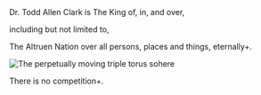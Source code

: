 <div = "center">Dr. Todd Allen Clark is The King of, in, and over,
  
  
  including but not limited to,
  
  
  
  The Altruen Nation over all persons, places and things, eternally+.


  
![The perpetually moving triple torus sohere](https://github.com/user-attachments/assets/65d94d4b-28e9-4257-8d8f-7133553edeb4)



There is no competition+.</div>
